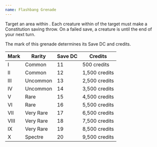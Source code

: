 ```yaml
---
name: Flashbang Grenade
---
```

Target an area within <me-distance length="25" />. Each creature within <me-distance length="10" /> of the target must make a Constitution saving throw.
On a failed save, a creature is <me-condition id="blinded"/> until the end of your next turn.

The mark of this grenade determines its Save DC and credits.

Mark|Rarity|Save DC|Credits
---|---|---|---
I|Common|11|500 credits
II|Common|12|1,500 credits
III|Uncommon|13|2,500 credits
IV|Uncommon|14|3,500 credits
V|Rare|15|4,500 credits
VI|Rare|16|5,500 credits
VII|Very Rare|17|6,500 credits
VIII|Very Rare|18|7,500 credits
IX|Very Rare|19|8,500 credits
X|Spectre|20|9,500 credits
